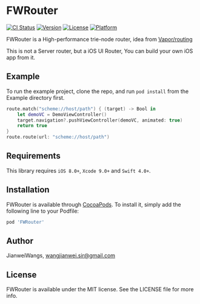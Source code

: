 # FWRouter

[![CI Status](https://img.shields.io/travis/JianweiWangs/FWRouter.svg?style=flat)](https://travis-ci.org/JianweiWangs/FWRouter)
[![Version](https://img.shields.io/cocoapods/v/FWRouter.svg?style=flat)](https://cocoapods.org/pods/FWRouter)
[![License](https://img.shields.io/cocoapods/l/FWRouter.svg?style=flat)](https://cocoapods.org/pods/FWRouter)
[![Platform](https://img.shields.io/cocoapods/p/FWRouter.svg?style=flat)](https://cocoapods.org/pods/FWRouter)


FWRouter is a High-performance trie-node router, idea from [Vapor/routing](https://github.com/vapor/routing)

This is not a Server router, but a iOS UI Router, You can build your own iOS app from it. 

## Example

To run the example project, clone the repo, and run `pod install` from the Example directory first.

```Swift
route.match("scheme://host/path") { (target) -> Bool in
    let demoVC = DemoViewController()
    target.navigation?.pushViewController(demoVC, animated: true)
    return true
}
route.route(url: "scheme://host/path")
```

## Requirements

This library requires `iOS 8.0+`, `Xcode 9.0+` and `Swift 4.0+`.

## Installation

FWRouter is available through [CocoaPods](https://cocoapods.org). To install
it, simply add the following line to your Podfile:

```ruby
pod 'FWRouter'
```

## Author

JianweiWangs, wangjianwei.sir@gmail.com

## License

FWRouter is available under the MIT license. See the LICENSE file for more info.

